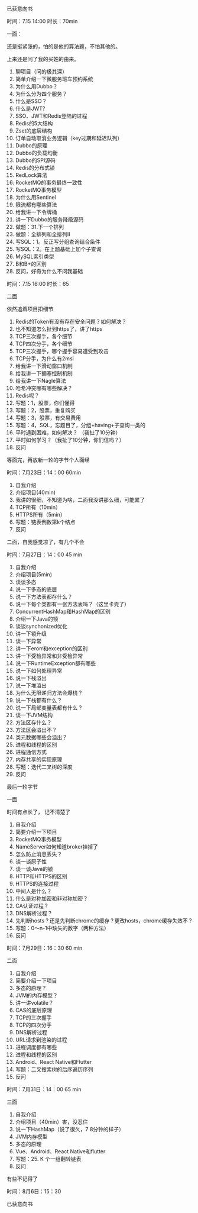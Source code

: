 
已获意向书

时间：7.15 14:00 时长：70min

一面：

还是挺紧张的，怕的是他的算法题，不怕其他的。

上来还是问了我的买姓的由来。

1. 聊项目（问的极其深）
2. 简单介绍一下微服务班车预约系统
3. 为什么用Dubbo？
4. 为什么分为四个服务？
5. 什么是SSO？
6. 什么是JWT?
7. SSO、JWT和Redis登陆的过程
8. Redis的5大结构
9. Zset的底层结构
10. 订单自动取消业务逻辑（key过期和延迟队列）
11. Dubbo的原理
12. Dubbo的负载均衡
13. Dubbo的SPI源码
14. Redis的分布式锁
15. RedLock算法
16. RocketMQ的事务最终一致性
17. RocketMQ事务模型
18. 为什么用Sentinel
19. 限流都有哪些算法
20. 给我讲一下令牌桶
21. 讲一下Dubbo的服务降级源码
22. 做题：31.下一个排列
23. 做题：全排列和全排列II
24. 写SQL：1。反正写分组查询结合条件
25. 写SQL：2。在上题基础上加个子查询
26. MySQL索引类型
27. B和B+的区别
28. 反问，好奇为什么不问我基础


时间：7.15 16:00 时长：65
 
二面

依然追着项目扣细节

1. Redis的Token有没有存在安全问题？如何解决？
2. 也不知道怎么扯到https了，讲了https
3. TCP三次握手，各个细节
4. TCP四次分手，各个细节
5. TCP三次握手，哪个握手容易遭受到攻击
6. TCP分手，为什么有2msl
7. 给我讲一下滑动窗口机制
9. 给我讲一下拥塞控制机制
10. 给我讲一下Nagle算法
11. 哈希冲突哪有哪些解决？
12. Redis呢？
13. 写题：1，股票，你们懂得
14. 写题：2，股票，重复购买
15. 写题：3，股票，有交易费用
16. 写题：4，SQL，忘题目了，分组+having+子查询一类的
17. 平时遇到困难，如何解决？ （我扯了10分钟）
18. 平时如何学习？（我扯了10分钟，你们信吗？）
19. 反问




等面完，再放新一轮的字节个人面经

时间：7月23日：14：00 60min
1. 自我介绍
2. 介绍项目(40min)
3. 我讲的很细，不知道为啥，二面我没讲那么细，可能累了
4. TCP所有（10min）
5. HTTPS所有（5min）
6. 写题：链表倒数第k个结点
7. 反问

二面，自我感觉凉了，有几个不会

时间：7月27日：14：00 45 min
1. 自我介绍
2. 介绍项目(5min)   
3. 谈谈多态
4. 说一下多态的底层
5. 说一下方法表都存什么？
6. 说一下每个类都有一张方法表吗？（这里卡壳了）
7. ConcurrentHashMap和HashMap的区别
8. 介绍一下Java的锁
9. 谈谈synchonized优化
10. 讲一下锁升级
11. 谈一下异常
12. 讲一下erorr和exception的区别
13. 讲一下受检异常和非受检异常
14. 说一下RuntimeException都有哪些
15. 说一下如何处理异常
16. 说一下栈溢出
17. 说一下堆溢出
18. 为什么无限递归方法会爆栈？
19. 说一下栈都有什么？
20. 说一下局部变量表都有什么？
21. 谈一下JVM结构
22. 方法区存什么？
23. 方法区会溢出不？
24. 类元数据哪些会溢出？
25. 进程和线程的区别
26. 进程通信方式
27. 内存共享的实现原理
28. 写题：迭代二叉树的深度
29. 反问


最后一轮字节

一面

时间有点长了， 记不清楚了
1. 自我介绍
2. 简要介绍一下项目
3. RocketMQ事务模型
4. NameServer如何知道broker挂掉了
5. 怎么防止消息丢失？
6. 谈一谈原子性
7. 谈一谈Java的锁
8. HTTP和HTTPS的区别
9. HTTPS的连接过程
10. 中间人是什么？
11. 什么是对称加密和非对称加密？
12. CA认证过程？
13. DNS解析过程？
14. 先判断hosts？还是先判断chrome的缓存？更改hosts，chrome缓存失效不？
15. 写题：0～n-1中缺失的数字（两种方法）
16. 反问

时间：7月29日：16：30 60 min

二面

1. 自我介绍
2. 简要介绍一下项目
3. 多态的原理？
4. JVM的内存模型？
5. 讲一讲volatile？
6. CAS的底层原理
7. TCP的三次握手
8. TCP的四次分手
9. DNS解析过程
10. URL请求到渲染的过程
11. 进程调度都有哪些
12. 进程和线程的区别
13. Android、React Native和Flutter
14. 写题：二叉搜索树的后序遍历序列
15. 反问

时间：7月31日：14：00 65 min

三面

1. 自我介绍
2. 介绍项目（40min）害，没忍住
3. 说一下HashMap（说了很久，7 8分钟的样子）
4. JVM内存模型
5. 多态的原理
6. Vue、Android、React Native和flutter
7. 写题：25. K 个一组翻转链表
8. 反问

有些不记得了

时间：8月6日：15：30

已获意向书